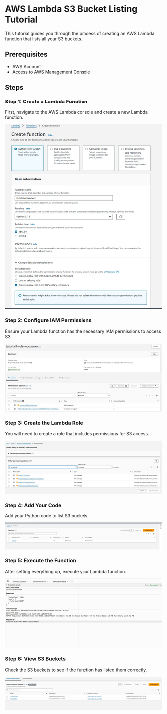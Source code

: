 # AWS Lambda S3 Bucket Listing Tutorial 

This tutorial guides you through the process of creating an AWS Lambda function that lists all your S3 buckets.

## Prerequisites

- AWS Account
- Access to AWS Management Console

## Steps

### Step 1: Create a Lambda Function

First, navigate to the AWS Lambda console and create a new Lambda function.

![Create Lambda Function](listing_bucket_names_using_lambda/create_lambda_function.jpg)

### Step 2: Configure IAM Permissions

Ensure your Lambda function has the necessary IAM permissions to access S3.

![IAM Permissions](listing_bucket_names_using_lambda/IAM_permission_screen.jpg)

### Step 3: Create the Lambda Role

You will need to create a role that includes permissions for S3 access.

![IAM List of Permissions](listing_bucket_names_using_lambda/iam_list_of_perm.jpg)

### Step 4: Add Your Code

Add your Python code to list S3 buckets.

![Lambda Code](listing_bucket_names_using_lambda/lambda_create_function_screen.jpg)

### Step 5: Execute the Function

After setting everything up, execute your Lambda function.

![Execution Result](listing_bucket_names_using_lambda/execution_screen.jpg)

### Step 6: View S3 Buckets

Check the S3 buckets to see if the function has listed them correctly.

![S3 Buckets Display](listing_bucket_names_using_lambda/s3_buckets_display.jpg)

